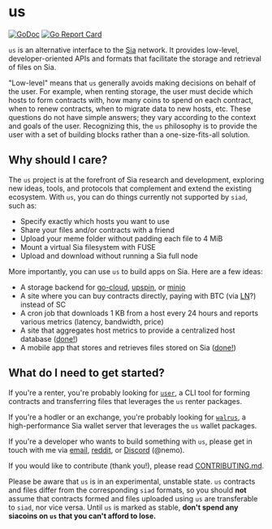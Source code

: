us
==

[![GoDoc](https://godoc.org/lukechampine.com/us?status.svg)](https://godoc.org/lukechampine.com/us)
[![Go Report Card](https://goreportcard.com/badge/lukechampine.com/us)](https://goreportcard.com/report/lukechampine.com/us)

`us` is an alternative interface to the [Sia](https://gitlab.com/scpcorp/ScPrime)
network. It provides low-level, developer-oriented APIs and formats that
facilitate the storage and retrieval of files on Sia.

"Low-level" means that `us` generally avoids making decisions on behalf of the
user. For example, when renting storage, the user must decide which hosts to
form contracts with, how many coins to spend on each contract, when to renew
contracts, when to migrate data to new hosts, etc. These questions do not have
simple answers; they vary according to the context and goals of the user.
Recognizing this, the `us` philosophy is to provide the user with a set of
building blocks rather than a one-size-fits-all solution.


## Why should I care?

The `us` project is at the forefront of Sia research and development, exploring
new ideas, tools, and protocols that complement and extend the existing
ecosystem. With `us`, you can do things currently not supported by `siad`, such
as:

- Specify exactly which hosts you want to use
- Share your files and/or contracts with a friend
- Upload your meme folder without padding each file to 4 MiB
- Mount a virtual Sia filesystem with FUSE
- Upload and download without running a Sia full node

More importantly, you can use `us` to build apps on Sia. Here are a few ideas:

- A storage backend for [go-cloud](https://github.com/google/go-cloud), [upspin](https://github.com/upspin/upspin), or [minio](https://github.com/minio/minio)
- A site where you can buy contracts directly, paying with BTC (via [LN](https://lightning.network/)?) instead of SC
- A cron job that downloads 1 KB from a host every 24 hours and reports various metrics (latency, bandwidth, price)
- A site that aggregates host metrics to provide a centralized host database ([done!](https://siastats.info/hosts))
- A mobile app that stores and retrieves files stored on Sia ([done!](https://github.com/DangerCZ/SiaUs-iOS))


## What do I need to get started?

If you're a renter, you're probably looking for [`user`](https://github.com/lukechampine/user),
a CLI tool for forming contracts and transferring files that leverages the `us` renter packages.

If you're a hodler or an exchange, you're probably looking for [`walrus`](https://github.com/lukechampine/walrus),
a high-performance Sia wallet server that leverages the `us` wallet packages.

If you're a developer who wants to build something with `us`, please get in
touch with me via [email](mailto:luke@lukechampine.com),
[reddit](https://reddit.com/u/lukechampine), or
[Discord](https://discord.gg/sia) (@nemo).

If you would like to contribute (thank you!), please read [CONTRIBUTING.md](CONTRIBUTING.md).

Please be aware that `us` is in an experimental, unstable state. `us`
contracts and files differ from the corresponding `siad` formats, so you
should **not** assume that contracts formed and files uploaded using `us` are
transferable to `siad`, nor vice versa. Until `us` is marked as stable,
**don't spend any siacoins on `us` that you can't afford to lose.**

